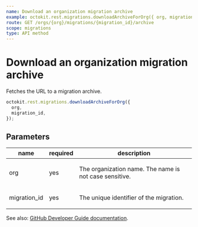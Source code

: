 ```yaml
---
name: Download an organization migration archive
example: octokit.rest.migrations.downloadArchiveForOrg({ org, migration_id })
route: GET /orgs/{org}/migrations/{migration_id}/archive
scope: migrations
type: API method
---
```


# Download an organization migration archive

Fetches the URL to a migration archive.

```js
octokit.rest.migrations.downloadArchiveForOrg({
  org,
  migration_id,
});
```

## Parameters

<table>
  <thead>
    <tr>
      <th>name</th>
      <th>required</th>
      <th>description</th>
    </tr>
  </thead>
  <tbody>
    <tr><td>org</td><td>yes</td><td>

The organization name. The name is not case sensitive.

</td></tr>
<tr><td>migration_id</td><td>yes</td><td>

The unique identifier of the migration.

</td></tr>
  </tbody>
</table>

See also: [GitHub Developer Guide documentation](https://docs.github.com/rest/migrations/orgs#download-an-organization-migration-archive).
